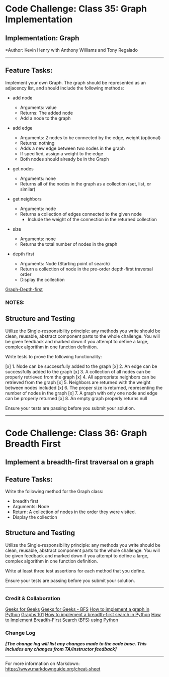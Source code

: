# Code Challenge: Class 35: Graph Implementation

## Implementation: Graph
*Author: Kevin Henry with Anthony Williams and Tony Regalado

---

## Feature Tasks:

Implement your own Graph. The graph should be represented as an adjacency list, and should include the following methods:

- add node
    - Arguments: value
    - Returns: The added node
    - Add a node to the graph

- add edge
    - Arguments: 2 nodes to be connected by the edge, weight (optional)
    - Returns: nothing
    - Adds a new edge between two nodes in the graph
    - If specified, assign a weight to the edge
    - Both nodes should already be in the Graph

- get nodes
    - Arguments: none
    - Returns all of the nodes in the graph as a collection (set, list, or similar)

- get neighbors
    - Arguments: node
    - Returns a collection of edges connected to the given node
        - Include the weight of the connection in the returned collection

- size
    - Arguments: none
    - Returns the total number of nodes in the graph


- depth first
    - Arguments: Node (Starting point of search)
    - Return a collection of node in the pre-order depth-first traversal order
    - Display the collection

[Graph-Depth-first](https://github.com/kevinhenry/data-structures-and-algorithms/blob/main/python/code_challenges/img/graph_depth_first.jpg)

### NOTES:


## Structure and Testing

Utilize the Single-responsibility principle: any methods you write should be clean, reusable, abstract component parts to the whole challenge. You will be given feedback and marked down if you attempt to define a large, complex algorithm in one function definition.

Write tests to prove the following functionality:

[x] 1. Node can be successfully added to the graph
[x] 2. An edge can be successfully added to the graph
[x] 3. A collection of all nodes can be properly retrieved from the graph
[x] 4. All appropriate neighbors can be retrieved from the graph
[x] 5. Neighbors are returned with the weight between nodes included
[x] 6. The proper size is returned, representing the number of nodes in the graph
[x] 7. A graph with only one node and edge can be properly returned
[x] 8. An empty graph properly returns null

Ensure your tests are passing before you submit your solution.

---

# Code Challenge: Class 36: Graph Breadth First

## Implement a breadth-first traversal on a graph

## Feature Tasks:

Write the following method for the Graph class:

- breadth first
- Arguments: Node
- Return: A collection of nodes in the order they were visited.
- Display the collection

## Structure and Testing

Utilize the Single-responsibility principle: any methods you write should be clean, reusable, abstract component parts to the whole challenge. You will be given feedback and marked down if you attempt to define a large, complex algorithm in one function definition.

Write at least three test assertions for each method that you define.

Ensure your tests are passing before you submit your solution.

---

### Credit & Collaboration
[Geeks for Geeks](https://www.geeksforgeeks.org/generate-graph-using-dictionary-python/)
[Geeks for Geeks - BFS](https://www.geeksforgeeks.org/breadth-first-search-or-bfs-for-a-graph/)
[How to implement a graph in Python](https://www.educative.io/edpresso/how-to-implement-a-graph-in-python)
[Graphs 101](https://levelup.gitconnected.com/graphs-101-67581c17178d)
[How to implement a ​breadth-first search in Python](https://www.educative.io/edpresso/how-to-implement-a-breadth-first-search-in-python)
[How to Implement Breadth-First Search (BFS) using Python](https://www.pythonpool.com/bfs-python/)

### Change Log
***[The change log will list any changes made to the code base. This includes any changes from TA/Instructor feedback]***

---

For more information on Markdown: https://www.markdownguide.org/cheat-sheet
